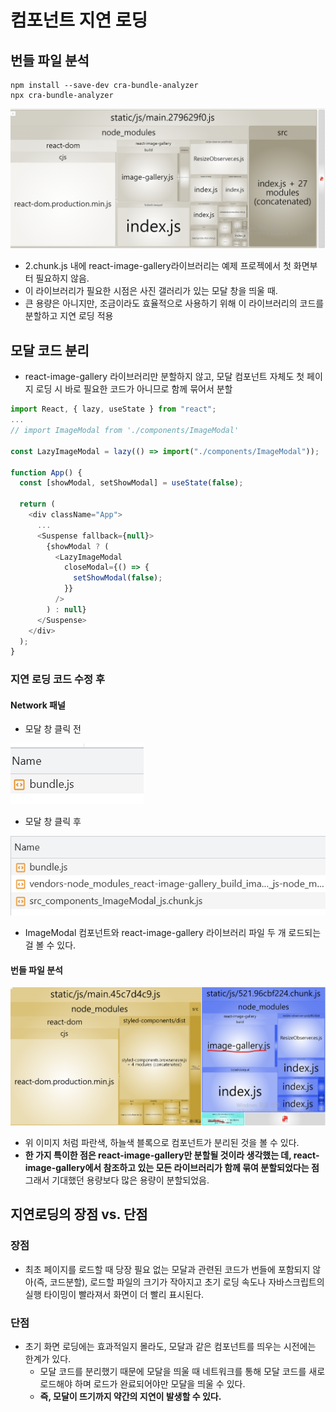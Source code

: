 # 컴포넌트 지연 로딩

## 번들 파일 분석

```
npm install --save-dev cra-bundle-analyzer
npx cra-bundle-analyzer
```

![](a.png)

- 2.chunk.js 내에 react-image-gallery라이브러리는 예제 프로젝에서 첫 화면부터 필요하지 않음.
- 이 라이브러리가 필요한 시점은 사진 갤러리가 있는 모달 창을 띄울 때.
- 큰 용량은 아니지만, 조금이라도 효율적으로 사용하기 위해 이 라이브러리의 코드를 분할하고 지연 로딩 적용

## 모달 코드 분리

- react-image-gallery 라이브러리만 분할하지 않고, 모달 컴포넌트 자체도 첫 페이지 로딩 시 바로 필요한 코드가 아니므로 함께 묶어서 분할

```javascript
import React, { lazy, useState } from "react";
...
// import ImageModal from './components/ImageModal'

const LazyImageModal = lazy(() => import("./components/ImageModal"));

function App() {
  const [showModal, setShowModal] = useState(false);

  return (
    <div className="App">
      ...
      <Suspense fallback={null}>
        {showModal ? (
          <LazyImageModal
            closeModal={() => {
              setShowModal(false);
            }}
          />
        ) : null}
      </Suspense>
    </div>
  );
}
```

### 지연 로딩 코드 수정 후

#### Network 패널

- 모달 창 클릭 전

![](b.png)

- 모달 창 클릭 후

![](c.png)

- ImageModal 컴포넌트와 react-image-gallery 라이브러리 파일 두 개 로드되는 걸 볼 수 있다.

#### 번들 파일 분석

![](d.png)

- 위 이미지 처럼 파란색, 하늘색 블록으로 컴포넌트가 분리된 것을 볼 수 있다.
- **한 가지 특이한 점은 react-image-gallery만 분할될 것이라 생각했는 데, react-image-gallery에서 참조하고 있는 모든 라이브러리가 함께 묶여 분할되었다는 점** 그래서 기대했던 용량보다 많은 용량이 분할되었음.

## 지연로딩의 장점 vs. 단점

### 장점

- 최초 페이지를 로드할 때 당장 필요 없는 모달과 관련된 코드가 번들에 포함되지 않아(즉, 코드분할), 로드할 파일의 크기가 작아지고 초기 로딩 속도나 자바스크립트의 실행 타이밍이 빨라져서 화면이 더 빨리 표시된다.

### 단점

- 초기 화면 로딩에는 효과적일지 몰라도, 모달과 같은 컴포넌트를 띄우는 시전에는 한계가 있다.
  - 모달 코드를 분리했기 때문에 모달을 띄울 때 네트워크를 통해 모달 코드를 새로 로드해야 하며 로드가 완료되어야만 모달을 띄울 수 있다.
  - **즉, 모달이 뜨기까지 약간의 지연이 발생할 수 있다.**
